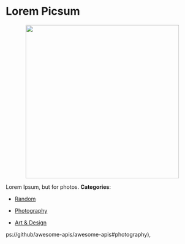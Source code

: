 # Lorem Picsum

<p align="center">
    <img width="400" src="https://raw.githubusercontent.com/awesome-apis/awesome-apis/apis/lorem-picsum/logo_256x256.png" />
</p>


Lorem Ipsum, but for photos.
**Categories**:

- [Random](https://github/awesome-apis/awesome-apis#random)

- [Photography](https://github/awesome-apis/awesome-apis#photography)

- [Art & Design](https://github/awesome-apis/awesome-apis#art-and-design)



ps://github/awesome-apis/awesome-apis#photography),


